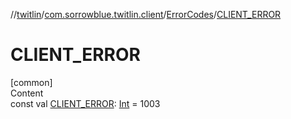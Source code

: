 //[twitlin](../../index.md)/[com.sorrowblue.twitlin.client](../index.md)/[ErrorCodes](index.md)/[CLIENT_ERROR](-c-l-i-e-n-t_-e-r-r-o-r.md)



# CLIENT_ERROR  
[common]  
Content  
const val [CLIENT_ERROR](-c-l-i-e-n-t_-e-r-r-o-r.md): [Int](https://kotlinlang.org/api/latest/jvm/stdlib/kotlin/-int/index.html) = 1003  



